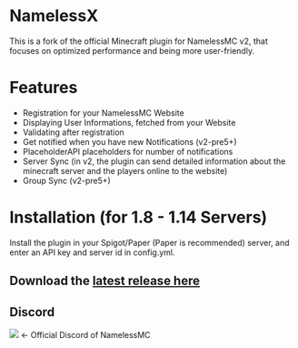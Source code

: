 # NamelessX
This is a fork of the official Minecraft plugin for NamelessMC v2, that focuses on optimized performance and being more user-friendly.

# Features
* Registration for your NamelessMC Website
* Displaying User Informations, fetched from your Website
* Validating after registration
* Get notified when you have new Notifications (v2-pre5+)
* PlaceholderAPI placeholders for number of notifications
* Server Sync (in v2, the plugin can send detailed information about the minecraft server and the players online to the website)
* Group Sync (v2-pre5+)

# Installation (for 1.8 - 1.14 Servers)
Install the plugin in your Spigot/Paper (Paper is recommended) server, and enter an API key and server id in config.yml.

## Download the [latest release here](https://github.com/bytemedavis/NamelessX/releases)


## Discord
[<img src="https://discordapp.com/api/guilds/246705793066467328/widget.png?style=shield">](https://discord.gg/J6QsVaP) <- Official Discord of NamelessMC
